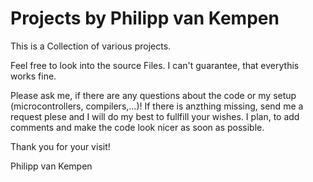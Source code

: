 # Projects by Philipp van Kempen

This is a Collection of various projects.

Feel free to look into the source Files.
I can't guarantee, that everythis works fine.

Please ask me, if there are any questions about the code or my setup (microcontrollers, compilers,...)!
If there is anzthing missing, send me a request plese and I will do my best to fullfill your wishes.
I plan, to add comments and make the code look nicer as soon as possible.

Thank you for your visit!

Philipp van Kempen
